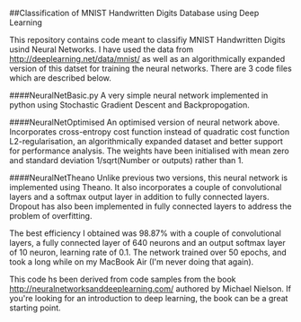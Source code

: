 ##Classification of MNIST Handwritten Digits Database using Deep Learning

This repository contains code meant to classifiy MNIST Handwritten Digits usind Neural Networks. I have used the data from 
http://deeplearning.net/data/mnist/ as well as an algorithmically expanded version of this datset for training the neural 
networks. There are 3 code files which are described below.

####NeuralNetBasic.py
A very simple neural network implemented in python using Stochastic Gradient Descent and Backpropogation. 

####NeuralNetOptimised
An optimised version of neural network above. Incorporates cross-entropy cost function instead of quadratic cost function
L2-regularisation, an algorithmically expanded dataset and better support for performance analysis. The weights have been 
initialised with mean zero and standard deviation 1/sqrt(Number or outputs) rather than 1.

####NeuralNetTheano
Unlike previous two versions, this neural network is implemented using Theano. It also incorporates a couple of convolutional 
layers and a softmax output layer in addition to fully connected layers. Dropout has also been implemented in fully connected 
layers to address the problem of overfitting.


The best efficiency I obtained was 98.87% with a couple of convolutional layers, a fully connected layer of 640 neurons and an 
output softmax layer of 10 neuron, learning rate of 0.1. The network trained over 50 epochs, and took a long while on my MacBook Air (I'm never doing that again).


This code hs been derived from code samples from the book http://neuralnetworksanddeeplearning.com/ authored by Michael Nielson. If you're looking for an introduction to deep learning, the book can be a great starting point. 
